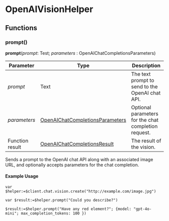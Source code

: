 # OpenAIVisionHelper

## Functions

### prompt()

**prompt**(*prompt*: Test; *parameters* : OpenAIChatCompletionsParameters) 

| Parameter    | Type                                         | Description                                                                  |
|--------------|----------------------------------------------|------------------------------------------------------------------------------|
| *prompt*     | Text                                         | The text prompt to send to the OpenAI chat API.                              |
| *parameters* | [OpenAIChatCompletionsParameters](OpenAIChatCompletionsParameters.md) | Optional parameters for the chat completion request.|
| Function result| [OpenAIChatCompletionsResult](OpenAIChatCompletionsResult.md) | The result of the vision.                               |

Sends a prompt to the OpenAI chat API along with an associated image URL, and optionally accepts parameters for the chat completion.

#### Example Usage

```4d
var $helper:=$client.chat.vision.create("http://example.com/image.jpg")

var $result:=$helper.prompt("Could you describe?")

$result:=$helper.prompt("Have any red element?"; {model: "gpt-4o-mini"; max_completion_tokens: 100 })
```